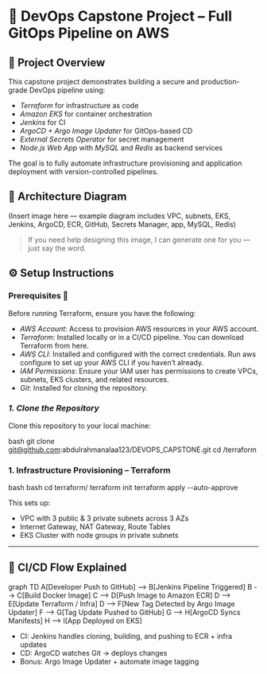 # 🚀 DevOps Capstone Project – Full GitOps Pipeline on AWS

## 📘 Project Overview

This capstone project demonstrates building a secure and production-grade DevOps pipeline using:

- *Terraform* for infrastructure as code
- *Amazon EKS* for container orchestration
- *Jenkins* for CI
- *ArgoCD + Argo Image Updater* for GitOps-based CD
- *External Secrets Operator* for secret management
- *Node.js Web App* with *MySQL* and *Redis* as backend services

The goal is to fully automate infrastructure provisioning and application deployment with version-controlled pipelines.

## 📐 Architecture Diagram

(Insert image here — example diagram includes VPC, subnets, EKS, Jenkins, ArgoCD, ECR, GitHub, Secrets Manager, app, MySQL, Redis)

> If you need help designing this image, I can generate one for you — just say the word.
## ⚙️ Setup Instructions

### Prerequisites 🔑

Before running Terraform, ensure you have the following:

- *AWS Account*: Access to provision AWS resources in your AWS account.
- *Terraform*: Installed locally or in a CI/CD pipeline. You can download Terraform from here.
- *AWS CLI*: Installed and configured with the correct credentials. Run aws configure to set up your AWS CLI if you haven’t already.
- *IAM Permissions*: Ensure your IAM user has permissions to create VPCs, subnets, EKS clusters, and related resources.
- *Git*: Installed for cloning the repository.

### *1. Clone the Repository*

Clone this repository to your local machine:

bash
git clone git@github.com:abdulrahmanalaa123/DEVOPS_CAPSTONE.git
cd /terraform


[](data:image/gif;base64,R0lGODlhAQABAIAAAP///wAAACH5BAEAAAAALAAAAAABAAEAAAICRAEAOw==)

### 1. Infrastructure Provisioning – Terraform

bash
bash
cd terraform/
terraform init
terraform apply --auto-approve



This sets up:

- VPC with 3 public & 3 private subnets across 3 AZs
- Internet Gateway, NAT Gateway, Route Tables
- EKS Cluster with node groups in private subnets

---

## 🔁 CI/CD Flow Explained

graph TD
A[Developer Push to GitHub] --> B[Jenkins Pipeline Triggered]
B --> C[Build Docker Image]
C --> D[Push Image to Amazon ECR]
D --> E[Update Terraform / Infra]
D --> F[New Tag Detected by Argo Image Updater]
F --> G[Tag Update Pushed to GitHub]
G --> H[ArgoCD Syncs Manifests]
H --> I[App Deployed on EKS]


- CI: Jenkins handles cloning, building, and pushing to ECR + infra updates
- CD: ArgoCD watches Git → deploys changes
- Bonus: Argo Image Updater + automate image tagging 

